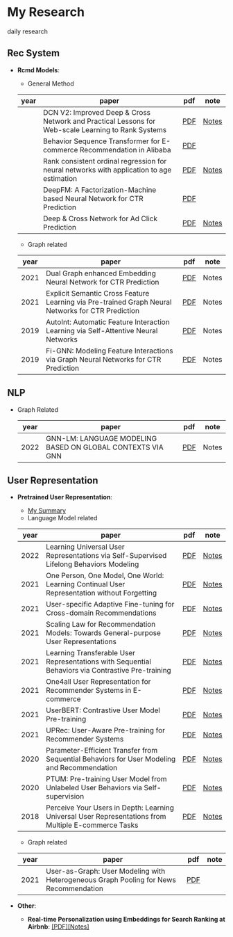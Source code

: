 # My Research

daily research 

## Rec System

- **Rcmd Models**:

  - General Method
  
  | year | paper                                                        | pdf                                         | note                  |
  | ---- | ------------------------------------------------------------ | ------------------------------------------- | --------------------- |
  |      | DCN V2: Improved Deep & Cross Network and Practical Lessons for Web-scale Learning to Rank Systems | [PDF](https://arxiv.org/pdf/2008.13535.pdf) | [Notes](./rec/dcn.md) |
  |      | Behavior Sequence Transformer for E-commerce Recommendation in Alibaba | [PDF](https://arxiv.org/abs/1905.06874)     |                       |
  |      | Rank consistent ordinal regression for neural networks with application to age estimation | [PDF](https://arxiv.org/pdf/1901.07884.pdf) | [Notes](./rec/dcn.md) |
  |      | DeepFM: A Factorization-Machine based Neural Network for CTR Prediction | [PDF](https://arxiv.org/pdf/1703.04247.pdf) |                       |
  |      | Deep & Cross Network for Ad Click Prediction                 | [PDF](https://arxiv.org/pdf/1708.05123.pdf) | [Notes](./rec/dcn.md) |
  
  - Graph related
  
  | year | paper                                                        | pdf                                         | note  |
  | ---- | ------------------------------------------------------------ | ------------------------------------------- | ----- |
  | 2021 | Dual Graph enhanced Embedding Neural Network for CTR Prediction | [PDF](https://arxiv.org/pdf/2106.00314.pdf) | Notes |
  | 2021 | Explicit Semantic Cross Feature Learning via Pre-trained Graph Neural Networks for CTR Prediction | [PDF](https://arxiv.org/pdf/2105.07752.pdf)                                     | Notes |
  | 2019 | AutoInt: Automatic Feature Interaction Learning via Self-Attentive Neural Networks | [PDF](https://arxiv.org/pdf/1810.11921.pdf) | Notes |
  | 2019 | Fi-GNN: Modeling Feature Interactions via Graph Neural Networks for CTR Prediction | [PDF](https://arxiv.org/pdf/1910.05552.pdf) | Notes |
  



## NLP

- Graph Related

  | year | paper                                                      | pdf                                         | note  |
  | ---- | ---------------------------------------------------------- | ------------------------------------------- | ----- |
  | 2022 | GNN-LM: LANGUAGE MODELING BASED ON GLOBAL CONTEXTS VIA GNN | [PDF](https://arxiv.org/pdf/2110.08743.pdf) | Notes |



## User Representation  

- **Pretrained User Representation**:
  
  - [My Summary](./User/my_summary.md)
  - Language Model related
  
  | year | paper                                                        | pdf                                                         | note                            |
  | ---- | ------------------------------------------------------------ | ----------------------------------------------------------- | ------------------------------- |
  | 2022 | Learning Universal User Representations via Self-Supervised Lifelong Behaviors Modeling | [PDF](https://openreview.net/pdf?id=YTtMaJUN_uc)            | [Notes](./User/lifelonge_ur.md) |
  | 2021 | One Person, One Model, One World: Learning Continual User Representation without Forgetting | [PDF](https://arxiv.org/pdf/2009.13724.pdf)                 | [Notes](./User/depth.md)        |
  | 2021 | User-specific Adaptive Fine-tuning for Cross-domain Recommendations | [PDF](https://arxiv.org/pdf/2106.07864.pdf)                 | [Notes](./User/us_rec.md)       |
  | 2021 | Scaling Law for Recommendation Models: Towards General-purpose User Representations | [PDF](https://arxiv.org/pdf/2111.11294.pdf)                 | [Notes](./User/gpur.md)         |
  | 2021 | Learning Transferable User Representations with Sequential Behaviors via Contrastive Pre-training | [PDF](https://xinxin-me.github.io/papers/ICDM2021.pdf)      | [Notes](./User/tur.md)          |
  | 2021 | One4all User Representation for Recommender Systems in E-commerce | [PDF](https://arxiv.org/pdf/2106.00573.pdf)                 | [Notes](./User/shopperbert.md)  |
  | 2021 | UserBERT: Contrastive User Model Pre-training                | [PDF](https://arxiv.org/pdf/2109.01274.pdf)                 | [Notes](./User/userbert.md)     |
  | 2021 | UPRec: User-Aware Pre-training for Recommender Systems       | [PDF](https://arxiv.org/pdf/2102.10989.pdf)                 | [Notes](./User/uprec.md)        |
  | 2020 | Parameter-Efficient Transfer from Sequential Behaviors for User Modeling and Recommendation | [PDF](https://arxiv.org/pdf/2001.04253.pdf)                 | [Notes](./User/peter_rec.md)    |
  | 2020 | PTUM: Pre-training User Model from Unlabeled User Behaviors via Self-supervision | [PDF](https://aclanthology.org/2020.findings-emnlp.174.pdf) | [Notes](./User/ptum.md)         |
  | 2018 | Perceive Your Users in Depth: Learning Universal User Representations from Multiple E-commerce Tasks | [PDF](https://arxiv.org/pdf/1805.10727.pdf)                 | [Notes](./User/depth.md)        |
  
  - Graph related
  
  | year | paper                                                        | pdf                                                    | note |
  | ---- | ------------------------------------------------------------ | ------------------------------------------------------ | ---- |
  | 2021 | User-as-Graph: User Modeling with Heterogeneous Graph Pooling for News Recommendation | [PDF](https://www.ijcai.org/proceedings/2021/0224.pdf) |      |
  
  
  
- **Other**:

  - **Real-time Personalization using Embeddings for Search Ranking at Airbnb**: [[PDF]](https://dl.acm.org/doi/pdf/10.1145/3219819.3219885)[[Notes]](./User/airbnb_emb.md)

  

